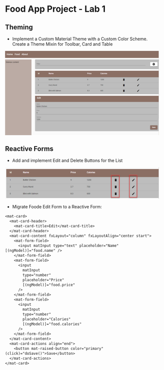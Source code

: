 # Food App Project - Lab 1

## Theming

- Implement a Custom Material Theme with a Custom Color Scheme. Create a Theme Mixin for Toolbar, Card and Table

![buttons](_images/food-design.png)

## Reactive Forms

- Add and implement Edit and Delete Buttons for the List

![buttons](_images/buttons.png)

- Migrate Foode Edit Form to a Reactive Form:

```
<mat-card>
  <mat-card-header>
    <mat-card-title>Edit</mat-card-title>
  </mat-card-header>
  <mat-card-content fxLayout="column" fxLayoutAlign="center start">
    <mat-form-field>
      <input matInput type="text" placeholder="Name" [(ngModel)]="food.name" />
    </mat-form-field>
    <mat-form-field>
      <input
        matInput
        type="number"
        placeholder="Price"
        [(ngModel)]="food.price"
      />
    </mat-form-field>
    <mat-form-field>
      <input
        matInput
        type="number"
        placeholder="Calories"
        [(ngModel)]="food.calories"
      />
    </mat-form-field>
  </mat-card-content>
  <mat-card-actions align="end">
    <button mat-raised-button color="primary" (click)="doSave()">Save</button>
  </mat-card-actions>
</mat-card>
```



